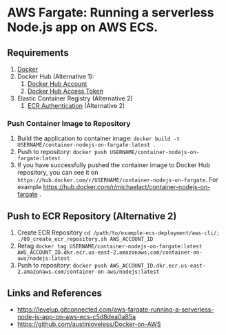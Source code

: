 # AWS Fargate: Running a serverless Node.js app on AWS ECS. 

## Requirements
1. [Docker](https://docs.docker.com/engine/install/)
2. Docker Hub (Alternative 1):
   1. [Docker Hub Account](https://hub.docker.com/signup)
   2. [Docker Hub Access Token](https://docs.docker.com/docker-hub/access-tokens/)
3. Elastic Container Registry (Alternative 2)
   1. [ECR Authentication](https://docs.aws.amazon.com/AmazonECR/latest/userguide/registry_auth.html) (Alternative 2)

### Push Container Image to Repository
1. Build the application to container image: `docker build -t USERNAME/container-nodejs-on-fargate:latest .` 
2. Push to repository: `docker push USERNAME/container-nodejs-on-fargate:latest`
3. If you have successfully pushed the container image to Docker Hub repository, you can see it on `https://hub.docker.com/r/USERNAME/container-nodejs-on-fargate`. For example https://hub.docker.com/r/michaelact/container-nodejs-on-fargate .

## Push to ECR Repository (Alternative 2)
1. Create ECR Repository `cd /path/to/example-ecs-deployment/aws-cli/; ./00_create_ecr_repository.sh AWS_ACCOUNT_ID`
2. Retag `docker tag USERNAME/container-nodejs-on-fargate:latest AWS_ACCOUNT_ID.dkr.ecr.us-east-2.amazonaws.com/container-on-aws/nodejs:latest`
3. Push to repository: `docker push AWS_ACCOUNT_ID.dkr.ecr.us-east-2.amazonaws.com/container-on-aws/nodejs:latest`

## Links and References
- https://levelup.gitconnected.com/aws-fargate-running-a-serverless-node-js-app-on-aws-ecs-c5d8dea0a85a
- https://github.com/austinloveless/Docker-on-AWS
